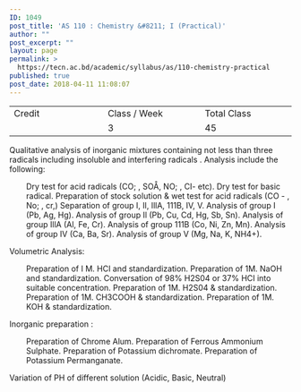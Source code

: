 ```yaml
---
ID: 1049
post_title: 'AS 110 : Chemistry &#8211; I (Practical)'
author: ""
post_excerpt: ""
layout: page
permalink: >
  https://tecn.ac.bd/academic/syllabus/as/110-chemistry-practical
published: true
post_date: 2018-04-11 11:08:07
---
```

<table width="620">
<tbody>
<tr>
<td width="205">Credit</td>
<td width="215">Class / Week</td>
<td width="200">Total Class</td>
</tr>
<tr>
<td width="205"></td>
<td width="215">3</td>
<td width="200">45</td>
</tr>
</tbody>
</table>
Qualitative analysis of inorganic mixtures containing not less than three radicals including insoluble and interfering radicals . Analysis include the following:
<p style="padding-left: 30px;">Dry test for acid radicals (CO; , SOÅ, NO; , CI- etc).
Dry test for basic radical.
Preparation of stock solution &amp; wet test for acid radicals (CO - , No; , cr,) Separation of group I, Il, IllA, 111B, IV, V.
Analysis of group I (Pb, Ag, Hg).
Analysis of group Il (Pb, Cu, Cd, Hg, Sb, Sn).
Analysis of group IllA (Al, Fe, Cr).
Analysis of group 111B (Co, Ni, Zn, Mn).
Analysis of group IV (Ca, Ba, Sr).
Analysis of group V (Mg, Na, K, NH4+).</p>
Volumetric Analysis:
<p style="padding-left: 30px;">Preparation of I M. HCI and standardization.
Preparation of 1M. NaOH and standardization.
Conversation of 98% H2S04 or 37% HCI into suitable concentration.
Preparation of 1M. H2S04 &amp; standardization.
Preparation of 1M. CH3COOH &amp; standardization. Preparation of 1M. KOH &amp; standardization.</p>
Inorganic preparation :
<p style="padding-left: 30px;">Preparation of Chrome Alum.
Preparation of Ferrous Ammonium Sulphate.
Preparation of Potassium dichromate.
Preparation of Potassium Permanganate.</p>
Variation of PH of different solution (Acidic, Basic, Neutral)